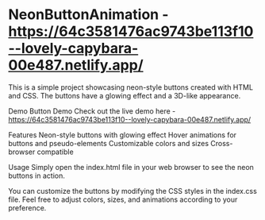 # NeonButtonAnimation - https://64c3581476ac9743be113f10--lovely-capybara-00e487.netlify.app/
This is a simple project showcasing neon-style buttons created with HTML and CSS. The buttons have a glowing effect and a 3D-like appearance.

Demo
Button Demo
Check out the live demo here - https://64c3581476ac9743be113f10--lovely-capybara-00e487.netlify.app/


Features
Neon-style buttons with glowing effect
Hover animations for buttons and pseudo-elements
Customizable colors and sizes
Cross-browser compatible

Usage
Simply open the index.html file in your web browser to see the neon buttons in action.

You can customize the buttons by modifying the CSS styles in the index.css file. Feel free to adjust colors, sizes, and animations according to your preference.
